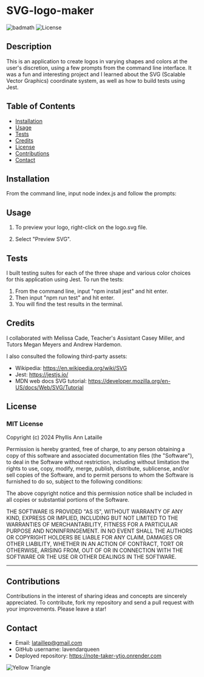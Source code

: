 # SVG-logo-maker

![badmath](https://img.shields.io/github/languages/top/lernantino/badmath) ![License](https://img.shields.io/badge/License-MIT-blue.svg)

## Description

This is an application to create logos in varying shapes and colors at the user's discretion, using a few prompts from the command line interface. It was a fun and interesting project and I learned about the SVG (Scalable Vector Graphics) coordinate system, as well as how to build tests using Jest.

## Table of Contents

- [Installation](#installation)
- [Usage](#usage)
- [Tests](#tests)
- [Credits](#credits)
- [License](#license)
- [Contributions](#contributions)
- [Contact](#contact)

## Installation

From the command line, input node index.js and follow the prompts:

## Usage

1. To preview your logo, right-click on the logo.svg file.

2. Select "Preview SVG".

## Tests

I built testing suites for each of the three shape and various color choices for this application using Jest. To run the tests:

1. From the command line, input "npm install jest" and hit enter.
2. Then input "npm run test" and hit enter.
3. You will find the test results in the terminal.

## Credits

I collaborated with Melissa Cade, Teacher's Assistant Casey Miller, and Tutors Megan Meyers and Andrew Hardemon.

I also consulted the following third-party assets:

- Wikipedia: https://en.wikipedia.org/wiki/SVG
- Jest: https://jestjs.io/
- MDN web docs SVG tutorial: https://developer.mozilla.org/en-US/docs/Web/SVG/Tutorial

## License

### MIT License

Copyright (c) 2024 Phyllis Ann Lataille

Permission is hereby granted, free of charge, to any person obtaining a copy
of this software and associated documentation files (the "Software"), to deal
in the Software without restriction, including without limitation the rights
to use, copy, modify, merge, publish, distribute, sublicense, and/or sell
copies of the Software, and to permit persons to whom the Software is
furnished to do so, subject to the following conditions:

The above copyright notice and this permission notice shall be included in all
copies or substantial portions of the Software.

THE SOFTWARE IS PROVIDED "AS IS", WITHOUT WARRANTY OF ANY KIND, EXPRESS OR
IMPLIED, INCLUDING BUT NOT LIMITED TO THE WARRANTIES OF MERCHANTABILITY,
FITNESS FOR A PARTICULAR PURPOSE AND NONINFRINGEMENT. IN NO EVENT SHALL THE
AUTHORS OR COPYRIGHT HOLDERS BE LIABLE FOR ANY CLAIM, DAMAGES OR OTHER
LIABILITY, WHETHER IN AN ACTION OF CONTRACT, TORT OR OTHERWISE, ARISING FROM,
OUT OF OR IN CONNECTION WITH THE SOFTWARE OR THE USE OR OTHER DEALINGS IN THE
SOFTWARE.

---

## Contributions

Contributions in the interest of sharing ideas and concepts are sincerely appreciated. To contribute, fork my repository and send a pull request with your improvements. Please leave a star!

## Contact

- Email: lataillep@gmail.com
- GitHub username: lavendarqueen
- Deployed repository: https://note-taker-ytjo.onrender.com

![Yellow Triangle](/assets/images/Screenshot2-logo.png)

<!-- ## User Story

AS a freelance web developer
I WANT to generate a simple logo for my projects
SO THAT I don't have to pay a graphic designer

## Acceptance Criteria

GIVEN a command-line application that accepts user input
WHEN I am prompted for text
THEN I can enter up to three characters
WHEN I am prompted for the text color
THEN I can enter a color keyword (OR a hexadecimal number)
WHEN I am prompted for a shape
THEN I am presented with a list of shapes to choose from: circle, triangle, and square
WHEN I am prompted for the shape's color
THEN I can enter a color keyword (OR a hexadecimal number)
WHEN I have entered input for all the prompts
THEN an SVG file is created named `logo.svg`
AND the output text "Generated logo.svg" is printed in the command line
WHEN I open the `logo.svg` file in a browser
THEN I am shown a 300x200 pixel image that matches the criteria I entered

Mock-Up
The following image shows a mock-up of the generated SVG given the following input entered by the user: SVG for the text, white for the text color, circle from the list of shapes, and green for the shape color. Note that this is just an image of the output SVG and not the SVG file itself:

Image showing a green circle with white text that reads "SVG.".
Getting Started
This Challenge combines many of the skills covered so far. In addition to the User Story and Acceptance Criteria, we’ve provided some guidelines to help you get started.

Because this Challenge requires a video submission, refer to the Full-Stack Blog video submission guideLinks to an external site. for guidance on creating and sharing a video.

Your application should use JestLinks to an external site. for running the unit tests and InquirerLinks to an external site. for collecting input from the user. The application will be invoked by using the following command:

node index.js
It is recommended that you start with a directory structure that looks like the following example:

.
├── examples/ // Example svg file(s) created with the app
├── lib/ // Folder for classes or functions
├── shapes.js // Exports `Triangle`, `Circle`, and `Square` classes
├── shapes.test.js // Jest tests for shapes
└── more... // Additional files and tests
├── .gitignore // Indicates which folders and files Git should ignore
├── index.js // Runs the application using imports from lib/
├── package.json
└── README.md // App description, link to video, setup and usage instructions
IMPORTANT
Make sure that you remove dist from the .gitignore file so that Git will track this folder and include it when you push up to your application's repository.

The application must include Triangle, Circle, and Square classes, as well as tests for each of these classes using Jest. While not a requirement, it is recommended that you place any common functionality and properties shared by the Triangle, Circle, and Square classes in a parent Shape class and use inheritance to reuse the code in the child classes.

Each shape class should be tested for a render() method that returns a string for the corresponding SVG file with the given shape color.

The following example test should pass:

const shape = new Triangle();
shape.setColor("blue");
expect(shape.render()).toEqual('<polygon points="150, 18 244, 182 56, 182" fill="blue" />');
You may need to add additional files in the lib folder for handling user input, writing to a file, etc. Writing tests for these additional files is optional. -->

